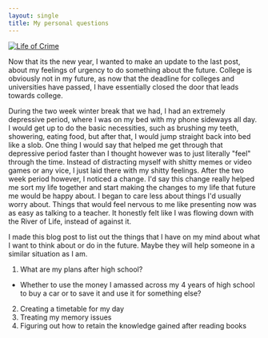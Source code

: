 ```yaml
---
layout: single
title: My personal questions
---
```


[![Life of Crime](https://thumbs.dreamstime.com/b/businessman-puts-wooden-blocks-word-faq-frequently-asked-questions-collection-any-topic-answers-to-them-151794620.jpg)](https://thumbs.dreamstime.com/b/businessman-puts-wooden-blocks-word-faq-frequently-asked-questions-collection-any-topic-answers-to-them-151794620.jpg)

Now that its the new year, I wanted to make an update to the last post, about my feelings of urgency to do something about the future. College is obviously not in my future, as now that the deadline for colleges and universities have passed, I have essentially closed the door that leads towards college. 

During the two week winter break that we had, I had an extremely depressive period, where I was on my bed with my phone sideways all day. I would get up to do the basic necessities, such as brushing my teeth, showering, eating food, but after that, I would jump straight back into bed like a slob. One thing I would say that helped me get through that depressive period faster than I thought however was to just literally "feel" through the time. Instead of distracting myself with shitty memes or video games or any vice, I just laid there with my shitty feelings. After the two week period however, I noticed a change. I'd say this change really helped me sort my life together and start making the changes to my life that future me would be happy about. I began to care less about things I'd usually worry about. Things that would feel nervous to me like presenting now was as easy as talking to a teacher. It honestly felt like I was flowing down with the River of Life, instead of against it. 

I made this blog post to list out the things that I have on my mind about what I want to think about or do in the future. Maybe they will help someone in a similar situation as I am.

1. What are my plans after high school?
  - Whether to use the money I amassed across my 4 years of high school to buy a car or to save it and use it for something else?
2. Creating a timetable for my day
3. Treating my memory issues
4. Figuring out how to retain the knowledge gained after reading books
